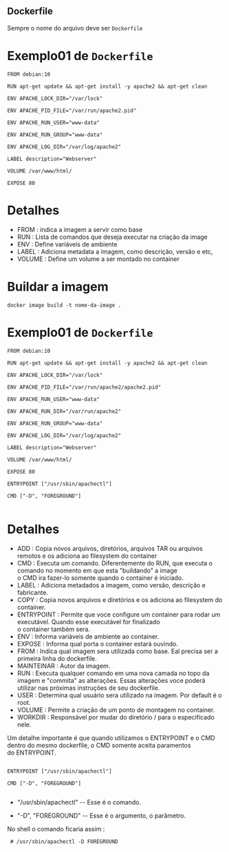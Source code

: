 ## Dockerfile

Sempre o nome do arquivo deve ser ```Dockerfile``` 

# Exemplo01 de ```Dockerfile``` 

``` 
FROM debian:10

RUN apt-get update && apt-get install -y apache2 && apt-get clean

ENV APACHE_LOCK_DIR="/var/lock"

ENV APACHE_PID_FILE="/var/run/apache2.pid"

ENV APACHE_RUN_USER="www-data"

ENV APACHE_RUN_GROUP="www-data"

ENV APACHE_LOG_DIR="/var/log/apache2"

LABEL description="Webserver"

VOLUME /var/www/html/

EXPOSE 80

``` 

# Detalhes

* FROM :  indica a imagem a servir como base <br>
* RUN : Lista de comandos que deseja executar na criação da image <br>
* ENV : Define variáveis de ambiente <br>
* LABEL : Adiciona metadata a imagem, como descrição, versão e etc,<br>
* VOLUME :  Define um volume a ser montado no container 

# Buildar a imagem

``` docker image build -t nome-da-image . ```


# Exemplo01 de ```Dockerfile``` 

```
FROM debian:10

RUN apt-get update && apt-get install -y apache2 && apt-get clean

ENV APACHE_LOCK_DIR="/var/lock"

ENV APACHE_PID_FILE="/var/run/apache2/apache2.pid"

ENV APACHE_RUN_USER="www-data"

ENV APACHE_RUN_DIR="/var/run/apache2"

ENV APACHE_RUN_GROUP="www-data"

ENV APACHE_LOG_DIR="/var/log/apache2"

LABEL description="Webserver"

VOLUME /var/www/html/

EXPOSE 80

ENTRYPOINT ["/usr/sbin/apachectl"]

CMD ["-D", "FOREGROUND"]


```

# Detalhes

* ADD : Copia novos arquivos, diretórios, arquivos TAR ou arquivos remotos e os adiciona ao filesystem do container<br>
* CMD : Executa um comando. Diferentemente do RUN, que executa o comando no momento em que esta "buildando" a image <br>
o CMD ira fazer-lo somente quando o container é iniciado.<br>
* LABEL : Adiciona metadados a imagem, como versão, descrição e fabricante. <br>
* COPY : Copia novos arquivos e diretórios e os adiciona ao filesystem do container.<br>
* ENTRYPOINT : Permite que voce configure um container para rodar um executável. Quando esse executável for finalizado<br>
o container também sera.<br>
* ENV : Informa variáveis de ambiente ao container.<br>
* EXPOSE : Informa qual porta o container estará ouvindo. <br>
* FROM : Indica qual imagem sera utilizada como base. Eal precisa ser a primeira linha do dockerfile. <br>
* MAINTEINAR : Autor da imagem.<br>
* RUN : Executa qualquer comando em uma nova camada no topo da imagem e "commita" as alterações. Essas alterações voce poderá <br>
utilizar nas próximas instruções de seu dockerfile.<br>
* USER : Determina qual usuário sera utilizado na imagem. Por default é o root.<br>
* VOLUME : Permite a criação de um ponto de montagem no container. <br>
* WORKDIR : Responsável por mudar do diretório / para o especificado nele.

Um detalhe importante é que quando utilizamos o ENTRYPOINT e o CMD dentro do mesmo dockerfile, o CMD somente aceita paramentos <br>
do ENTRYPOINT.

```

ENTRYPOINT ["/usr/sbin/apachectl"]

CMD ["-D", "FOREGROUND"]


```

* "/usr/sbin/apachectl" -- Esse é o comando.

* "-D", "FOREGROUND" -- Esse é o argumento, o parâmetro.

No shell o comando ficaria assim : 

```  # /usr/sbin/apachectl -D FOREGROUND  ```